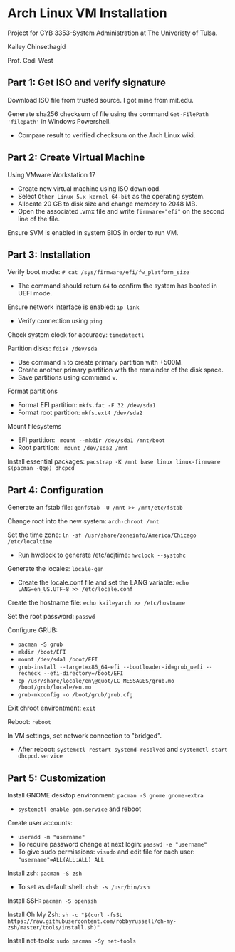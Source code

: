 # Arch Linux VM Installation

Project for CYB 3353-System Administration at The Univeristy of Tulsa.

Kailey Chinsethagid

Prof. Codi West

## Part 1: Get ISO and verify signature

Download ISO file from trusted source. I got mine from mit.edu.

Generate sha256 checksum of file using the command `Get-FilePath 'filepath'` in Windows Powershell.

- Compare result to verified checksum on the Arch Linux wiki.

## Part 2: Create Virtual Machine

Using VMware Workstation 17

- Create new virtual machine using ISO download.
- Select `Other Linux 5.x kernel 64-bit` as the operating system.
- Allocate 20 GB to disk size and change memory to 2048 MB.
- Open the associated .vmx file and write `firmware="efi"` on the second line of the file.

Ensure SVM is enabled in system BIOS in order to run VM.

## Part 3: Installation

Verify boot mode: `# cat /sys/firmware/efi/fw_platform_size`

- The command should return `64` to confirm the system has booted in UEFI mode.

Ensure network interface is enabled: `ip link`

- Verify connection using `ping`

Check system clock for accuracy: `timedatectl`

Partition disks: `fdisk /dev/sda`

- Use command `n` to create primary partition with +500M.
- Create another primary partition with the remainder of the disk space.
- Save partitions using command `w`.

Format partitions

- Format EFI partition: `mkfs.fat -F 32 /dev/sda1`
- Format root partition: `mkfs.ext4 /dev/sda2`

Mount filesystems

- EFI partition: ` mount --mkdir /dev/sda1 /mnt/boot`
- Root partition: ` mount /dev/sda2 /mnt`

Install essential packages: `pacstrap -K /mnt base linux linux-firmware $(pacman -Qqe) dhcpcd`




## Part 4: Configuration

Generate an fstab file: `genfstab -U /mnt >> /mnt/etc/fstab`

Change root into the new system: `arch-chroot /mnt`

Set the time zone: `ln -sf /usr/share/zoneinfo/America/Chicago /etc/localtime`

- Run hwclock to generate /etc/adjtime: `hwclock --systohc`

Generate the locales: `locale-gen`

- Create the locale.conf file and set the LANG variable: `echo LANG=en_US.UTF-8 >> /etc/locale.conf`

Create the hostname file: `echo kaileyarch >> /etc/hostname`

Set the root password: `passwd`

Configure GRUB:

- `pacman -S grub`
- `mkdir /boot/EFI`
- `mount /dev/sda1 /boot/EFI`
- `grub-install --target=x86_64-efi --bootloader-id=grub_uefi --recheck --efi-directory=/boot/EFI`
- `cp /usr/share/locale/en\@quot/LC_MESSAGES/grub.mo /boot/grub/locale/en.mo`
- `grub-mkconfig -o /boot/grub/grub.cfg`

Exit chroot environtment: `exit`

Reboot: `reboot`

In VM settings, set network connection to "bridged".

- After reboot: `systemctl restart systemd-resolved` and `systemctl start dhcpcd.service`

## Part 5: Customization

Install GNOME desktop environment: `pacman -S gnome gnome-extra`

- `systemctl enable gdm.service` and reboot

Create user accounts:

- `useradd -m "username"`
- To require password change at next login: `passwd -e "username"`
- To give sudo permissions: `visudo` and edit file for each user: `"username"=ALL(ALL:ALL) ALL`

Install zsh: `pacman -S zsh`

- To set as default shell: `chsh -s /usr/bin/zsh`

Install SSH: `pacman -S openssh`

Install Oh My Zsh: `sh -c "$(curl -fsSL https://raw.githubusercontent.com/robbyrussell/oh-my-zsh/master/tools/install.sh)"`

Install net-tools: `sudo pacman -Sy net-tools`
